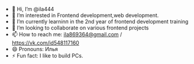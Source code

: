 - 👋 Hi, I’m @ila444
- 👀 I’m interested in Frontend development,web development.
- 🌱 I’m currently learninп in the 2nd year of frontend development training
- 💞️ I’m looking to collaborate on various frontend projects
- 📫 How to reach me: ila869364@gmail.com / https://vk.com/id548117160
- 😄 Pronouns: Илья
- ⚡ Fun fact: I like to build PCs.

<!---
ila444/ila444 is a ✨ special ✨ repository because its `README.md` (this file) appears on your GitHub profile.
You can click the Preview link to take a look at your changes.
--->
